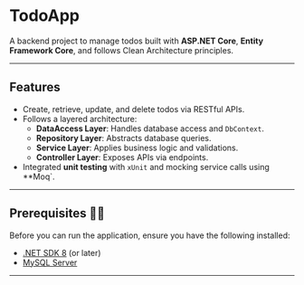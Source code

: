 # TodoApp

A backend project to manage todos built with **ASP.NET Core**, **Entity Framework Core**, and follows Clean Architecture principles.

---

## Features
- Create, retrieve, update, and delete todos via RESTful APIs.
- Follows a layered architecture:
  - **DataAccess Layer**: Handles database access and `DbContext`.
  - **Repository Layer**: Abstracts database queries.
  - **Service Layer**: Applies business logic and validations.
  - **Controller Layer**: Exposes APIs via endpoints.
- Integrated **unit testing** with `xUnit` and mocking service calls using **Moq`.

---

## Prerequisites 🧙‍♂️
Before you can run the application, ensure you have the following installed:
- [.NET SDK 8](https://dotnet.microsoft.com/download/) (or later)
- [MySQL Server](https://dev.mysql.com/downloads/)

---


